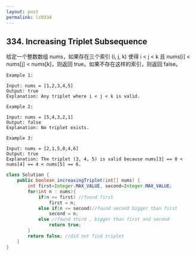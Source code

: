 ```yaml
---
layout: post
permalink: lc0334 
---
```


## 334. Increasing Triplet Subsequence

给定一个整数数组 nums，如果存在三个索引 (i, j, k) 使得 i < j < k 且 nums[i] < nums[j] < nums[k]，则返回 true。如果不存在这样的索引，则返回 false。

```text
Example 1:

Input: nums = [1,2,3,4,5]
Output: true
Explanation: Any triplet where i < j < k is valid.

Example 2:

Input: nums = [5,4,3,2,1]
Output: false
Explanation: No triplet exists.

Example 3:

Input: nums = [2,1,5,0,4,6]
Output: true
Explanation: The triplet (3, 4, 5) is valid because nums[3] == 0 < nums[4] == 4 < nums[5] == 6.
```

```java
class Solution {
    public boolean increasingTriplet(int[] nums) {
        int first=Integer.MAX_VALUE, second=Integer.MAX_VALUE;
        for(int n : nums){
            if(n <= first) //found first 
                first = n;
            else if(n <= second)//found second bigger than first
                second = n;
            else //found third , bigger than first and second
                return true;
        }
        return false; //did not find triplet
    }
}
```